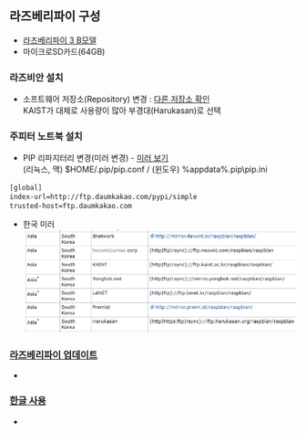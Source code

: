 ## 라즈베리파이 구성
  
- [라즈베리파이 3 B모델](https://www.raspberrypi.org/products/raspberry-pi-3-model-b/)  
- 마이크로SD카드(64GB)  
  
  
### 라즈비안 설치
- 소프트웨어 저장소(Repository) 변경 : [다른 저장소 확인](https://www.raspbian.org/RaspbianMirrors/)  
KAIST가 대체로 사용량이 많아 부경대(Harukasan)로 선택  

### 주피터 노트북 설치
- PIP 리파지터리 변경(미러 변경) - [미러 보기](http://greenfishblog.tistory.com/255)  
(리눅스, 맥) $HOME/.pip/pip.conf / (윈도우) %appdata%\.pip\pip.ini  
~~~
[global]
index-url=http://ftp.daumkakao.com/pypi/simple
trusted-host=ftp.daumkakao.com
~~~
- 한국 미러  
![한국 미러](./imgs/koreaMirrors.jpg)  
  
  
### [라즈베리파이 업데이트](./update.md)
-  
  
### [한글 사용](./hangul.md)  
- 
